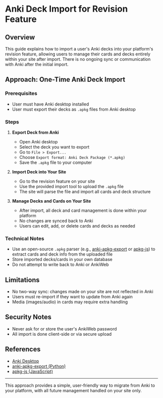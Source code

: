 # Anki Deck Import for Revision Feature

## Overview

This guide explains how to import a user's Anki decks into your platform's revision feature, allowing users to manage their cards and decks entirely within your site after import. There is no ongoing sync or communication with Anki after the initial import.

## Approach: One-Time Anki Deck Import

### Prerequisites

- User must have Anki desktop installed
- User must export their decks as `.apkg` files from Anki desktop

### Steps

1. **Export Deck from Anki**
   - Open Anki desktop
   - Select the deck you want to export
   - Go to `File > Export...`
   - Choose `Export format: Anki Deck Package (*.apkg)`
   - Save the `.apkg` file to your computer

2. **Import Deck into Your Site**
   - Go to the revision feature on your site
   - Use the provided import tool to upload the `.apkg` file
   - The site will parse the file and import all cards and deck structure

3. **Manage Decks and Cards on Your Site**
   - After import, all deck and card management is done within your platform
   - No changes are synced back to Anki
   - Users can edit, add, or delete cards and decks as needed

### Technical Notes

- Use an open-source `.apkg` parser (e.g., [anki-apkg-export](https://github.com/ospalh/anki-apkg-export) or [apkg-js](https://github.com/Arthur-Milchior/apkg-js)) to extract cards and deck info from the uploaded file
- Store imported decks/cards in your own database
- Do not attempt to write back to Anki or AnkiWeb

## Limitations

- No two-way sync: changes made on your site are not reflected in Anki
- Users must re-import if they want to update from Anki again
- Media (images/audio) in cards may require extra handling

## Security Notes

- Never ask for or store the user's AnkiWeb password
- All import is done client-side or via secure upload

## References

- [Anki Desktop](https://apps.ankiweb.net/)
- [anki-apkg-export (Python)](https://github.com/ospalh/anki-apkg-export)
- [apkg-js (JavaScript)](https://github.com/Arthur-Milchior/apkg-js)

---

This approach provides a simple, user-friendly way to migrate from Anki to your platform, with all future management handled on your site only.
